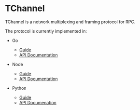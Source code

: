 TChannel
========

TChannel is a network multiplexing and framing protocol for RPC.

The protocol is currently implemented in:


* Go
    * [Guide](go-guide.md)
    * [API Documentation](http://godoc.org/github.com/uber/tchannel-go)


* Node
    * [Guide](http://tchannel-node.readthedocs.org/en/latest/GUIDE/)
    * [API Documentation](http://tchannel-node.readthedocs.org/en/latest/)


* Python
    * [Guide](http://tchannel.readthedocs.org/projects/tchannel-python/en/latest/guide.html)
    * [API Documenation](http://tchannel.readthedocs.org/projects/tchannel-python)
